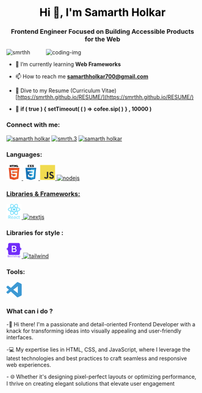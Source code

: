 <h1 align="center" style=" color :black; "> Hi 👋, I'm Samarth Holkar</h1>
<h3 align="center">Frontend Engineer Focused on Building Accessible Products for the Web </h3>

<img align="right" src="https://camo.githubusercontent.com/cae12fddd9d6982901d82580bdf321d81fb299141098ca1c2d4891870827bf17/68747470733a2f2f6d69726f2e6d656469756d2e636f6d2f6d61782f313336302f302a37513379765349765f7430696f4a2d5a2e676966" alt="coding-img" width="400" >

<p align="left"> <img src="https://komarev.com/ghpvc/?username=smrthh&label=Profile%20views&color=0e75b6&style=flat" alt="smrthh" /> </p>

- 🌱 I’m currently learning **Web Frameworks**

- 📫 How to reach me **samarthholkar700@gmail.com**

- 📄 Dive to my Resume (Curriculum Vitae)  [https://smrthh.github.io/RESUME/](https://smrthh.github.io/RESUME/)

- 🍵 **if ( true ) {**
**setTimeout( ( ) =>**
**cofee.sip( )**
**} , 10000 )**

<h3 align="left">Connect with me:</h3>
<p align="left">
<a href="https://linkedin.com/in/samarth holkar" target="blank"><img align="center" src="https://raw.githubusercontent.com/rahuldkjain/github-profile-readme-generator/master/src/images/icons/Social/linked-in-alt.svg" alt="samarth holkar" height="30" width="40" /></a>
<a href="https://instagram.com/smrth.3" target="blank"><img align="center" src="https://raw.githubusercontent.com/rahuldkjain/github-profile-readme-generator/master/src/images/icons/Social/instagram.svg" alt="smrth.3" height="30" width="40" /></a>
<a href="https://www.behance.net/samarth holkar" target="blank"><img align="center" src="https://raw.githubusercontent.com/rahuldkjain/github-profile-readme-generator/master/src/images/icons/Social/behance.svg" alt="samarth holkar" height="30" width="40" /></a>
</p>

<h3 align="left">Languages:</h3>
<p align="left"> <a href="https://www.w3.org/html/" target="_blank" rel="noreferrer"> <img src="https://raw.githubusercontent.com/devicons/devicon/master/icons/html5/html5-original-wordmark.svg" alt="html5" width="40" height="40"/> </a> <a href="https://www.w3schools.com/css/" target="_blank" rel="noreferrer"> <img src="https://raw.githubusercontent.com/devicons/devicon/master/icons/css3/css3-original-wordmark.svg" alt="css3" width="40" height="40"/> <a href="https://developer.mozilla.org/en-US/docs/Web/JavaScript" target="_blank" rel="noreferrer"> <img src="https://raw.githubusercontent.com/devicons/devicon/master/icons/javascript/javascript-original.svg" alt="javascript" width="40" height="40"/> </a>  <a href="https://nodejs.org/" target="_blank" rel="noreferrer">  <img src="https://encrypted-tbn0.gstatic.com/images?q=tbn:ANd9GcSZreQJ45F-hrL3Cc6yiZ5kKHJAHNhM9O6s8O9XnrK0uXH8p4B5VWUTO7Adnhdbp9PQ6Dg&usqp=CAU" alt="nodejs" width="40" height="40"/> </p>
  
<h3 align="left">Libraries & Frameworks:</h3>
<a href="https://reactjs.org/" target="_blank" rel="noreferrer"> <img src="https://raw.githubusercontent.com/devicons/devicon/master/icons/react/react-original-wordmark.svg" alt="react" width="40" height="40"/> </a>  <a href="https://nextjs.org/" target="_blank" rel="noreferrer"> <img src="https://cdn.hashnode.com/res/hashnode/image/upload/v1651122498709/FQjch0sgd.png" alt="nextjs" width="40" height="40"  style="object-fit: cover; object-position: center;" /> </a>

<h3 align="left">Libraries for style :</h3>
<p align="left"> <a href="https://getbootstrap.com" target="_blank" rel="noreferrer"> <img src="https://raw.githubusercontent.com/devicons/devicon/master/icons/bootstrap/bootstrap-plain-wordmark.svg" alt="bootstrap" width="40" height="40"/> </a> <a href="https://tailwindcss.com/" target="_blank" rel="noreferrer"> <img src="https://www.vectorlogo.zone/logos/tailwindcss/tailwindcss-icon.svg" alt="tailwind" width="40" height="40"/> </a> </p>

<h3 align="left"> Tools: </h3>
<a href="https://vscode.org/" target="_blank" rel="noreferrer"><img src="https://raw.githubusercontent.com/devicons/devicon/master/icons/vscode/vscode-plain.svg" alt="vs-code" width="40" height="40"/></a>

<h3 align="left"> What can i do ? </h3>
<p align="left"> -👋 Hi there! I'm a passionate and detail-oriented Frontend Developer with a knack for transforming ideas into visually appealing and user-friendly interfaces.</p>
<p align="left"> -💻 My expertise lies in HTML, CSS, and JavaScript, where I leverage the latest technologies and best practices to craft seamless and responsive web experiences.</p>
<p align="left"> - 🌐 Whether it's designing pixel-perfect layouts or optimizing performance, I thrive on creating elegant solutions that elevate user engagement</p>

<!-- <p><img align="center" src="https://github-readme-stats.vercel.app/api/top-langs?username=smrthh&show_icons=true&locale=en&layout=compact" alt="smrthh" /></p> --> 




<!-- <p>&nbsp;<img align="center" src="https://github-readme-stats.vercel.app/api?username=smrthh&show_icons=true&locale=en" alt="smrthh" /></p> 

<p><img align="center" src="https://github-readme-streak-stats.herokuapp.com/?user=smrthh&" alt="smrthh" /></p> --> 
